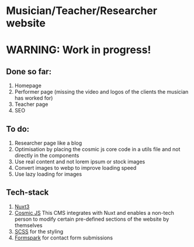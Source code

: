 # Musician/Teacher/Researcher website

# WARNING: Work in progress!

## Done so far:

1. Homepage
2. Performer page (missing the video and logos of the clients the musician has worked for)
3. Teacher page
4. SEO

## To do:

1. Researcher page like a blog
2. Optimisation by placing the cosmic js core code in a utils file and not directly in the components
3. Use real content and not lorem ipsum or stock images
4. Convert images to webp to improve loading speed
5. Use lazy loading for images

## Tech-stack

1. [Nuxt3](https://nuxt.com/)
2. [Cosmic JS](https://www.cosmicjs.com/) This CMS integrates with Nuxt and enables a non-tech person to modify certain pre-defined sections of the website by themselves
3. [SCSS](https://sass-lang.com/) for the styling
4. [Formspark](https://formspark.io/) for contact form submissions
